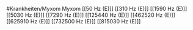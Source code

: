 #Krankheiten/Myxom
Myxom
[[50 Hz (E)]]
[[310 Hz (E)]]
[[1590 Hz (E)]]
[[5030 Hz (E)]]
[[7290 Hz (E)]]
[[125440 Hz (E)]]
[[462520 Hz (E)]]
[[625910 Hz (E)]]
[[732500 Hz (E)]]
[[815030 Hz (E)]]